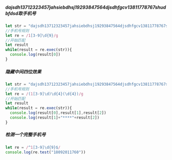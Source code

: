##### dajsdh13712323457jahsiebdhsj19293847564djsdhfgcv13811778767shudbfdsd取手机号

```js
let str = "dajsdh13712323457jahsiebdhsj19293847564djsdhfgcv13811778767shudbfdsd"
//手机号规则
let re = /1[3-9]\d{9}/g
//开始匹配
let result
while(result = re.exec(str)){
  console.log(result[0])
}
```

##### 隐藏中间四位效果

```js
let str = "dajsdh13712323457jahsiebdhsj19293847564djsdhfgcv13811778767shudbfdsd"
//手机号规则
let re = /(1[3-9]\d)\d{4}(\d{4})/g
//开始匹配
let result
while(result = re.exec(str)){
  console.log(result[0],result[1],result[2])
  console.log(result[1]+"****"+result[2])
}
```

##### 检测一个完整手机号

```js
let re = /^1[3-9]\d{9}$/
console.log(re.test("18092011760"))
```

